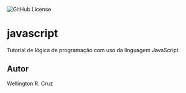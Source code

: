 ![GitHub License](https://img.shields.io/github/license/well1910/javascript?style=plastic)

# javascript 
Tutorial de lógica de programação com uso da linguagem JavaScript.
## Autor 
Wellington R. Cruz
